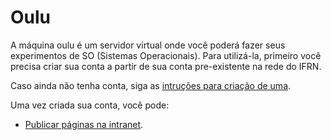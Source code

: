 # Oulu
A máquina oulu é um servidor virtual onde você poderá fazer seus experimentos de SO (Sistemas Operacionais). Para utilizá-la, 
primeiro você precisa criar sua conta a partir de sua conta pre-existente na rede do IFRN.

Caso ainda não tenha conta, siga as [intruções para criação de uma](conta/criacao.md).

Uma vez criada sua conta, você pode:
* [Publicar páginas na intranet](web/).
